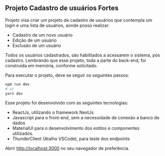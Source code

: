 
## Projeto Cadastro de usuários Fortes

Projeto visa criar um projeto de cadastro de usuários que contempla um login e uma lista de usuários, aonde posso realizar:
- Cadastro de um novo usuário
- Edição de um usuário
- Exclusão de um usuário


Todos os usuários cadastrados, são habilitados a acessarem o sistema, pós cadastro.
Lembrando que esse projeto, toda a parte do back-end, foi construida em memória, conforme solicitado.

Para executar o projeto, deve se seguir os seguintes passos:

```bash
npm run dev
# or
yarn dev
```
Esse projeto foi desenvolvido com as seguintes tecnologias:
- ReactJs, utilizando o framework NextJs
- Javascript para o front-end, sem a necessidade de conexão a banco de dados
- MaterialUI para o desenvolvimento dos estilos e componentes utilizados.
- ThunderClient (Atalho VSCode), para teste dos endpoints

Abrir [http://localhost:3000](http://localhost:3000) no seu navegador de preferência.

